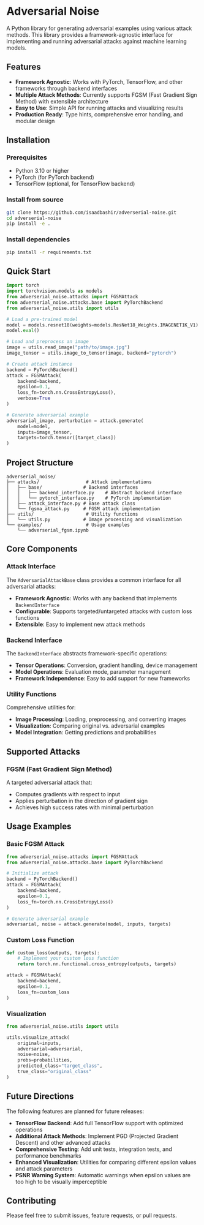 # Adversarial Noise

A Python library for generating adversarial examples using various attack methods. This library provides a framework-agnostic interface for implementing and running adversarial attacks against machine learning models.

## Features

- **Framework Agnostic**: Works with PyTorch, TensorFlow, and other frameworks through backend interfaces
- **Multiple Attack Methods**: Currently supports FGSM (Fast Gradient Sign Method) with extensible architecture
- **Easy to Use**: Simple API for running attacks and visualizing results
- **Production Ready**: Type hints, comprehensive error handling, and modular design

## Installation

### Prerequisites

- Python 3.10 or higher
- PyTorch (for PyTorch backend)
- TensorFlow (optional, for TensorFlow backend)

### Install from source

```bash
git clone https://github.com/isaadbashir/adverserial-noise.git
cd adverserial-noise
pip install -e .
```

### Install dependencies

```bash
pip install -r requirements.txt
```

## Quick Start

```python
import torch
import torchvision.models as models
from adverserial_noise.attacks import FGSMAttack
from adverserial_noise.attacks.base import PyTorchBackend
from adverserial_noise.utils import utils

# Load a pre-trained model
model = models.resnet18(weights=models.ResNet18_Weights.IMAGENET1K_V1)
model.eval()

# Load and preprocess an image
image = utils.read_image("path/to/image.jpg")
image_tensor = utils.image_to_tensor(image, backend="pytorch")

# Create attack instance
backend = PyTorchBackend()
attack = FGSMAttack(
    backend=backend,
    epsilon=0.1,
    loss_fn=torch.nn.CrossEntropyLoss(),
    verbose=True
)

# Generate adversarial example
adversarial_image, perturbation = attack.generate(
    model=model,
    inputs=image_tensor,
    targets=torch.tensor([target_class])
)
```

## Project Structure

```
adverserial_noise/
├── attacks/                 # Attack implementations
│   ├── base/               # Backend interfaces
│   │   ├── backend_interface.py    # Abstract backend interface
│   │   └── pytorch_interface.py    # PyTorch implementation
│   ├── attack_interface.py # Base attack class
│   └── fgsma_attack.py     # FGSM attack implementation
├── utils/                   # Utility functions
│   └── utils.py            # Image processing and visualization
└── examples/                # Usage examples
    └── adverserial_fgsm.ipynb
```

## Core Components

### Attack Interface

The `AdversarialAttackBase` class provides a common interface for all adversarial attacks:

- **Framework Agnostic**: Works with any backend that implements `BackendInterface`
- **Configurable**: Supports targeted/untargeted attacks with custom loss functions
- **Extensible**: Easy to implement new attack methods

### Backend Interface

The `BackendInterface` abstracts framework-specific operations:

- **Tensor Operations**: Conversion, gradient handling, device management
- **Model Operations**: Evaluation mode, parameter management
- **Framework Independence**: Easy to add support for new frameworks

### Utility Functions

Comprehensive utilities for:

- **Image Processing**: Loading, preprocessing, and converting images
- **Visualization**: Comparing original vs. adversarial examples
- **Model Integration**: Getting predictions and probabilities

## Supported Attacks

### FGSM (Fast Gradient Sign Method)

A targeted adversarial attack that:

- Computes gradients with respect to input
- Applies perturbation in the direction of gradient sign
- Achieves high success rates with minimal perturbation

## Usage Examples

### Basic FGSM Attack

```python
from adverserial_noise.attacks import FGSMAttack
from adverserial_noise.attacks.base import PyTorchBackend

# Initialize attack
backend = PyTorchBackend()
attack = FGSMAttack(
    backend=backend,
    epsilon=0.1,
    loss_fn=torch.nn.CrossEntropyLoss()
)

# Generate adversarial example
adversarial, noise = attack.generate(model, inputs, targets)
```

### Custom Loss Function

```python
def custom_loss(outputs, targets):
    # Implement your custom loss function
    return torch.nn.functional.cross_entropy(outputs, targets)

attack = FGSMAttack(
    backend=backend,
    epsilon=0.1,
    loss_fn=custom_loss
)
```

### Visualization

```python
from adverserial_noise.utils import utils

utils.visualize_attack(
    original=inputs,
    adversarial=adversarial,
    noise=noise,
    probs=probabilities,
    predicted_class="target_class",
    true_class="original_class"
)
```

## Future Directions

The following features are planned for future releases:

- **TensorFlow Backend**: Add full TensorFlow support with optimized operations
- **Additional Attack Methods**: Implement PGD (Projected Gradient Descent) and other advanced attacks
- **Comprehensive Testing**: Add unit tests, integration tests, and performance benchmarks
- **Enhanced Visualization**: Utilities for comparing different epsilon values and attack parameters
- **PSNR Warning System**: Automatic warnings when epsilon values are too high to be visually imperceptible

## Contributing

Please feel free to submit issues, feature requests, or pull requests.
